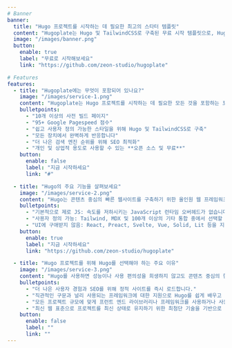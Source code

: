 ```yaml
---
# Banner
banner:
  title: "Hugo 프로젝트를 시작하는 데 필요한 최고의 스타터 템플릿"
  content: "Hugoplate는 Hugo 및 TailwindCSS로 구축된 무료 시작 템플릿으로, Hugo 프로젝트를 시작하고 귀중한 시간을 절약하는 데 필요한 모든 것을 제공합니다."
  image: "/images/banner.png"
  button:
    enable: true
    label: "무료로 시작해보세요"
    link: "https://github.com/zeon-studio/hugoplate"

# Features
features:
  - title: "Hugoplate에는 무엇이 포함되어 있나요?"
    image: "/images/service-1.png"
    content: "Hugoplate는 Hugo 프로젝트를 시작하는 데 필요한 모든 것을 포함하는 포괄적인 시작 템플릿입니다. Hugoplate에는 무엇이 포함되어 있나요?"
    bulletpoints:
      - "10개 이상의 사전 빌드 페이지"
      - "95+ Google Pagespeed 점수"
      - "쉽고 사용자 정의 가능한 스타일을 위해 Hugo 및 TailwindCSS로 구축"
      - "모든 장치에서 완벽하게 반응합니다"
      - "더 나은 검색 엔진 순위를 위해 SEO 최적화"
      - "개인 및 상업적 용도로 사용할 수 있는 **오픈 소스 및 무료**"
    button:
      enable: false
      label: "지금 시작하세요"
      link: "#"

  - title: "Hugo의 주요 기능을 살펴보세요"
    image: "/images/service-2.png"
    content: "Hugo는 콘텐츠 중심의 빠른 웹사이트를 구축하기 위한 올인원 웹 프레임워크입니다. 개발자와 웹사이트 제작자를 위한 다양하고 흥미로운 기능을 제공합니다. 주요 기능 중 일부는 다음과 같습니다."
    bulletpoints:
      - "기본적으로 제로 JS: 속도를 저하시키는 JavaScript 런타임 오버헤드가 없습니다."
      - "사용자 정의 가능: Tailwind, MDX 및 100개 이상의 기타 통합 중에서 선택할 수 있습니다."
      - "UI에 구애받지 않음: React, Preact, Svelte, Vue, Solid, Lit 등을 지원합니다."
    button:
      enable: true
      label: "지금 시작하세요"
      link: "https://github.com/zeon-studio/hugoplate"

  - title: "Hugo 프로젝트를 위해 Hugo를 선택해야 하는 주요 이유"
    image: "/images/service-3.png"
    content: "Hugo를 사용하면 성능이나 사용 편의성을 희생하지 않고도 콘텐츠 중심의 현대적인 웹사이트를 구축할 수 있습니다."
    bulletpoints:
      - "더 나은 사용자 경험과 SEO를 위해 정적 사이트를 즉시 로드합니다."
      - "직관적인 구문과 널리 사용되는 프레임워크에 대한 지원으로 Hugo를 쉽게 배우고 사용할 수 있습니다."
      - "모든 프로젝트 규모에 맞게 프런트 엔드 라이브러리나 프레임워크를 사용하거나 사용자 정의 구성 요소를 구축하세요."
      - "최신 웹 표준으로 프로젝트를 최신 상태로 유지하기 위한 최첨단 기술을 기반으로 구축되었습니다."
    button:
      enable: false
      label: ""
      link: ""
---
```

